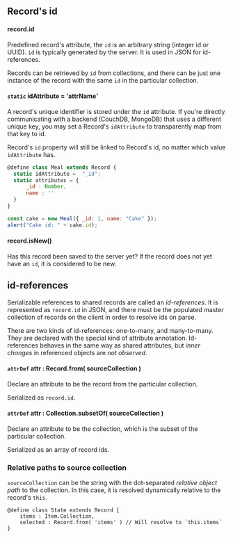 ## Record's id

#### record.id

Predefined record's attribute, the `id` is an arbitrary string (integer id or UUID).
`id` is typically generated by the server. It is used in JSON for id-references.

Records can be retrieved by `id` from collections, and there can be just one instance
of the record with the same `id` in the particular collection.

#### `static` idAttribute = 'attrName'

A record's unique identifier is stored under the `id` attribute.
If you're directly communicating with a backend (CouchDB, MongoDB) that uses a different unique key, 
you may set a Record's `idAttribute` to transparently map from that key to id.

Record's `id` property will still be linked to Record's id, no matter which value `idAttribute` has.

```javascript
@define class Meal extends Record {
  static idAttribute =  "_id";
  static attributes = {
      _id : Number,
      name : ''
  }
}

const cake = new Meal({ _id: 1, name: "Cake" });
alert("Cake id: " + cake.id);
```

#### record.isNew()

Has this record been saved to the server yet? If the record does not yet have an `id`, it is considered to be new.

## id-references

Serializable references to shared records are called an _id-references_. It is represented as `record.id` in JSON,
and there must be the populated master collection of records on the client in order to resolve ids on parse.

There are two kinds of id-references: one-to-many, and many-to-many. They are declared with the special kind of attribute annotation. 
Id-references behaves in the same way as shared attributes, but _inner changes_ in referenced objects are _not observed_.

#### `attrDef` attr : Record.from( sourceCollection )

Declare an attribute to be the record from the particular collection.

Serialized as `record.id`.

#### `attrDef` attr : Collection.subsetOf( sourceCollection )

Declare an attribute to be the collection, which is the subset of the particular collection.

Serialized as an array of record ids.

### Relative paths to source collection

`sourceCollection` can be the string with the dot-separated _relative object path_ to the collection.
In this case, it is resolved dynamically relative to the record's `this`.

    @define class State extends Record {
        items : Item.Collection,
        selected : Record.from( 'items' ) // Will resolve to `this.items` 
    }

